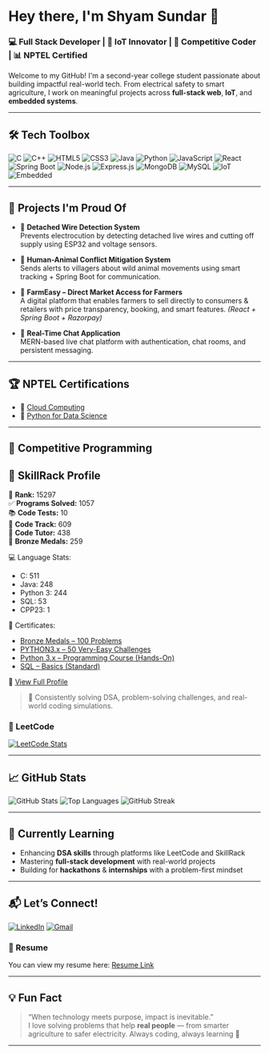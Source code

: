 # Hey there, I'm Shyam Sundar 👋  
### 💻 Full Stack Developer | 🤖 IoT Innovator | 🎯 Competitive Coder | 📊 NPTEL Certified

Welcome to my GitHub! I'm a second-year college student passionate about building impactful real-world tech. From electrical safety to smart agriculture, I work on meaningful projects across **full-stack web**, **IoT**, and **embedded systems**.

---

## 🛠️ Tech Toolbox  
![C](https://img.shields.io/badge/C-00599C?style=for-the-badge&logo=c&logoColor=white)
![C++](https://img.shields.io/badge/C++-004482?style=for-the-badge&logo=c%2B%2B&logoColor=white)
![HTML5](https://img.shields.io/badge/HTML5-E34F26?style=for-the-badge&logo=html5&logoColor=white)
![CSS3](https://img.shields.io/badge/CSS3-1572B6?style=for-the-badge&logo=css3&logoColor=white)
![Java](https://img.shields.io/badge/Java-ED8B00?style=for-the-badge&logo=java&logoColor=white)
![Python](https://img.shields.io/badge/Python-3776AB?style=for-the-badge&logo=python&logoColor=white)
![JavaScript](https://img.shields.io/badge/JavaScript-F7DF1E?style=for-the-badge&logo=javascript&logoColor=black)
![React](https://img.shields.io/badge/React-20232A?style=for-the-badge&logo=react&logoColor=61DAFB)
![Spring Boot](https://img.shields.io/badge/Spring_Boot-6DB33F?style=for-the-badge&logo=spring-boot&logoColor=white)
![Node.js](https://img.shields.io/badge/Node.js-339933?style=for-the-badge&logo=nodedotjs&logoColor=white)
![Express.js](https://img.shields.io/badge/Express.js-404D59?style=for-the-badge)
![MongoDB](https://img.shields.io/badge/MongoDB-4EA94B?style=for-the-badge&logo=mongodb&logoColor=white)
![MySQL](https://img.shields.io/badge/MySQL-005C84?style=for-the-badge&logo=mysql&logoColor=white)
![IoT](https://img.shields.io/badge/IoT-FF6F00?style=for-the-badge&logo=semanticweb&logoColor=white)
![Embedded](https://img.shields.io/badge/Embedded_Systems-323330?style=for-the-badge&logo=raspberrypi&logoColor=white)

---

## 🚀 Projects I'm Proud Of
- 🔌 **Detached Wire Detection System**  
  Prevents electrocution by detecting detached live wires and cutting off supply using ESP32 and voltage sensors.

- 🐘 **Human-Animal Conflict Mitigation System**  
  Sends alerts to villagers about wild animal movements using smart tracking + Spring Boot for communication.

- 🌾 **FarmEasy – Direct Market Access for Farmers**  
  A digital platform that enables farmers to sell directly to consumers & retailers with price transparency, booking, and smart features. *(React + Spring Boot + Razorpay)*

- 💬 **Real-Time Chat Application**  
  MERN-based live chat platform with authentication, chat rooms, and persistent messaging.

---

## 🏆 NPTEL Certifications
- 📘 [Cloud Computing](https://archive.nptel.ac.in/content/noc/NOC24/SEM2/Ecertificates/106/noc24-cs118/Course/NPTEL24CS118S105300061904307779.pdf)
- 🧠 [Python for Data Science](https://internalapp.nptel.ac.in/NOC/NOC25/SEM1/Ecertificates/106/noc25-cs60/Course/NPTEL25CS60S14330107001381846.pdf)

---

## 🧠 Competitive Programming
## 🔹 SkillRack Profile

🏅 **Rank:** 15297  
✅ **Programs Solved:** 1057  
📚 **Code Tests:** 10  
🧪 **Code Track:** 609  
🎯 **Code Tutor:** 438  
🥉 **Bronze Medals:** 259  

💻 Language Stats:  
- C: 511  
- Java: 248  
- Python 3: 244  
- SQL: 53  
- CPP23: 1  

📜 Certificates:  
- [Bronze Medals – 100 Problems](https://www.skillrack.com/cert/514793/XTD)  
- [PYTHON3.x – 50 Very-Easy Challenges](https://www.skillrack.com/cert/510138/HWN)  
- [Python 3.x – Programming Course (Hands-On)](https://www.skillrack.com/cert/483844/FJO)  
- [SQL – Basics (Standard)](https://www.skillrack.com/cert/480647/DUZ)  

🔗 [View Full Profile](http://www.skillrack.com/profile/448052/1527f1ce7ae632adf815f4dd3b9e4dc9a0d4869a)

> 💯 Consistently solving DSA, problem-solving challenges, and real-world coding simulations.

### 🔸 LeetCode  
[![LeetCode Stats](https://leetcard.jacoblin.cool/Shyam0709?theme=dark&font=Source%20Code%20Pro)](https://leetcode.com/u/Shyam0709/)

---

## 📈 GitHub Stats  
![GitHub Stats](https://github-readme-stats.vercel.app/api?username=Shyam0709&show_icons=true&theme=tokyonight)
![Top Languages](https://github-readme-stats.vercel.app/api/top-langs/?username=Shyam0709&layout=compact&theme=tokyonight)
![GitHub Streak](https://github-readme-streak-stats.herokuapp.com?user=Shyam0709&theme=tokyonight)

---

## 🌱 Currently Learning
- Enhancing **DSA skills** through platforms like LeetCode and SkillRack
- Mastering **full-stack development** with real-world projects
- Building for **hackathons** & **internships** with a problem-first mindset

---

## 📬 Let’s Connect!
[![LinkedIn](https://img.shields.io/badge/LinkedIn-blue?style=flat&logo=linkedin&logoColor=white)](https://www.linkedin.com/in/shyamsundar0709/)
[![Gmail](https://img.shields.io/badge/Gmail-D14836?style=flat&logo=gmail&logoColor=white)](mailto:shyam795sundar@gmail.com)
### 📄 Resume  
You can view my resume here: [Resume Link](https://drive.google.com/file/d/1sAqml_QXpLbKUvHM5wGMp999TtEA4OG-/view?usp=sharing)


---

## 💡 Fun Fact
> “When technology meets purpose, impact is inevitable.”  
> I love solving problems that help **real people** — from smarter agriculture to safer electricity. Always coding, always learning 🌟

---


